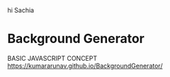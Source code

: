 hi Sachia
# Background Generator
BASIC JAVASCRIPT CONCEPT
https://kumararunav.github.io/BackgroundGenerator/
